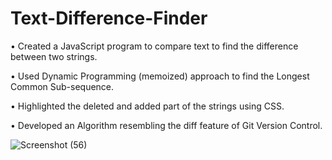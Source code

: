 # Text-Difference-Finder
• Created a JavaScript program to compare text to find the difference between two strings.

• Used Dynamic Programming (memoized) approach to find the Longest Common Sub-sequence.

• Highlighted the deleted and added part of the strings using CSS.

• Developed an Algorithm resembling the diff feature of Git Version Control.

![Screenshot (56)](https://user-images.githubusercontent.com/35419120/61978126-0287dd80-b00e-11e9-981f-0e71b20b12e5.png)
